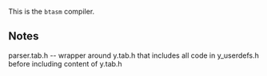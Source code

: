 This is the ```btasm``` compiler.

## Notes
parser.tab.h -- wrapper around y.tab.h that includes all code in y_userdefs.h before
    including content of y.tab.h
